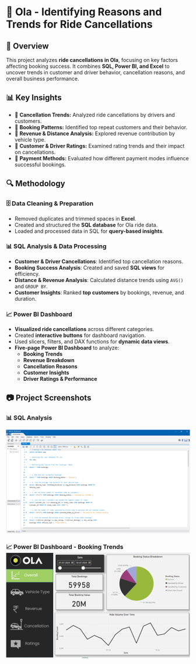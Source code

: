 # 🚖 Ola - Identifying Reasons and Trends for Ride Cancellations

## 📢 Overview
This project analyzes **ride cancellations in Ola**, focusing on key factors affecting booking success. It combines **SQL, Power BI, and Excel** to uncover trends in customer and driver behavior, cancellation reasons, and overall business performance.

## 📊 Key Insights
- 📌 **Cancellation Trends:** Analyzed ride cancellations by drivers and customers.
- 📌 **Booking Patterns:** Identified top repeat customers and their behavior.
- 📌 **Revenue & Distance Analysis:** Explored revenue contribution by vehicle type.
- 📌 **Customer & Driver Ratings:** Examined rating trends and their impact on cancellations.
- 📌 **Payment Methods:** Evaluated how different payment modes influence successful bookings.

## 🔍 **Methodology**
### 🗄️ **Data Cleaning & Preparation**
- Removed duplicates and trimmed spaces in **Excel**.
- Created and structured the **SQL database** for Ola ride data.
- Loaded and processed data in SQL for **query-based insights**.

### 📊 **SQL Analysis & Data Processing**
- **Customer & Driver Cancellations**: Identified top cancellation reasons.
- **Booking Success Analysis**: Created and saved **SQL views** for efficiency.
- **Distance & Revenue Analysis**: Calculated distance trends using `AVG()` and `GROUP BY`.
- **Customer Insights**: Ranked **top customers** by bookings, revenue, and duration.

### 📈 **Power BI Dashboard**
- **Visualized ride cancellations** across different categories.
- Created **interactive buttons** for dashboard navigation.
- Used slicers, filters, and DAX functions for **dynamic data views**.
- **Five-page Power BI Dashboard** to analyze:
  - **Booking Trends**
  - **Revenue Breakdown**
  - **Cancellation Reasons**
  - **Customer Insights**
  - **Driver Ratings & Performance**

## 📷 **Project Screenshots**
### 📊 SQL Analysis
![SQL Analysis](https://github.com/Naveennnkumar-Bit/Ola-Analysis/blob/main/OLA3.png?raw=true)

### 📈 Power BI Dashboard - Booking Trends![Power BI Dashboard](https://github.com/Naveennnkumar-Bit/Ola-Analysis/blob/main/OLA1.png?raw=true)

